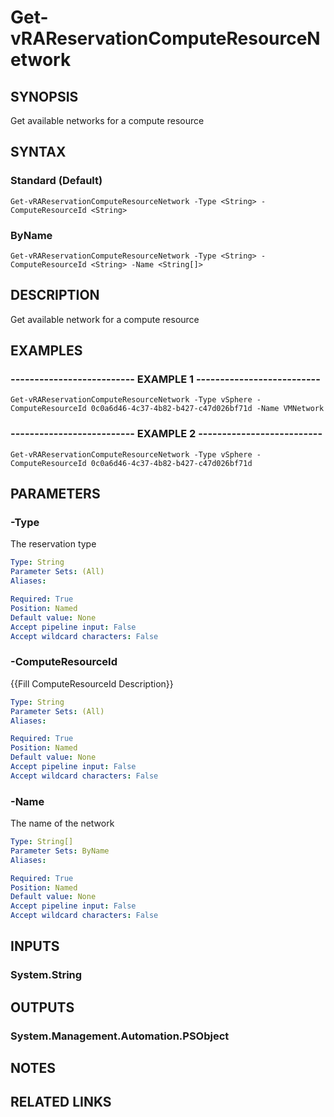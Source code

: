 # Get-vRAReservationComputeResourceNetwork

## SYNOPSIS
Get available networks for a compute resource

## SYNTAX

### Standard (Default)
```
Get-vRAReservationComputeResourceNetwork -Type <String> -ComputeResourceId <String>
```

### ByName
```
Get-vRAReservationComputeResourceNetwork -Type <String> -ComputeResourceId <String> -Name <String[]>
```

## DESCRIPTION
Get available network for a compute resource

## EXAMPLES

### -------------------------- EXAMPLE 1 --------------------------
```
Get-vRAReservationComputeResourceNetwork -Type vSphere -ComputeResourceId 0c0a6d46-4c37-4b82-b427-c47d026bf71d -Name VMNetwork
```

### -------------------------- EXAMPLE 2 --------------------------
```
Get-vRAReservationComputeResourceNetwork -Type vSphere -ComputeResourceId 0c0a6d46-4c37-4b82-b427-c47d026bf71d
```

## PARAMETERS

### -Type
The reservation type

```yaml
Type: String
Parameter Sets: (All)
Aliases: 

Required: True
Position: Named
Default value: None
Accept pipeline input: False
Accept wildcard characters: False
```

### -ComputeResourceId
{{Fill ComputeResourceId Description}}

```yaml
Type: String
Parameter Sets: (All)
Aliases: 

Required: True
Position: Named
Default value: None
Accept pipeline input: False
Accept wildcard characters: False
```

### -Name
The name of the network

```yaml
Type: String[]
Parameter Sets: ByName
Aliases: 

Required: True
Position: Named
Default value: None
Accept pipeline input: False
Accept wildcard characters: False
```

## INPUTS

### System.String

## OUTPUTS

### System.Management.Automation.PSObject

## NOTES

## RELATED LINKS

